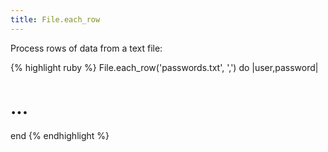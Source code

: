 ```yaml
---
title: File.each_row
---
```


Process rows of data from a text file:

{% highlight ruby %}
File.each_row('passwords.txt', ',') do |user,password|
  # ...
end
{% endhighlight %}
